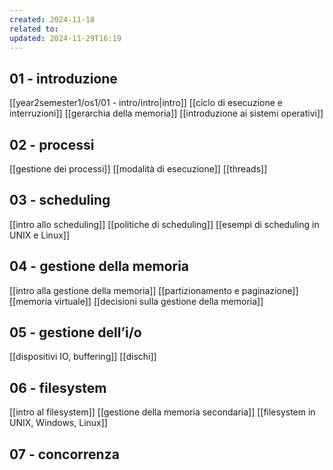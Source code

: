 ```yaml
---
created: 2024-11-18
related to: 
updated: 2024-11-29T16:19
---
```

## 01 - introduzione
[[year2semester1/os1/01 - intro/intro|intro]]
[[ciclo di esecuzione e interruzioni]]
[[gerarchia della memoria]]
[[introduzione ai sistemi operativi]]
## 02 - processi
[[gestione dei processi]]
[[modalità di esecuzione]]
[[threads]]
## 03 - scheduling
[[intro allo scheduling]]
[[politiche di scheduling]]
[[esempi di scheduling in UNIX e Linux]]
## 04 - gestione della memoria
[[intro alla gestione della memoria]]
[[partizionamento e paginazione]]
[[memoria virtuale]]
[[decisioni sulla gestione della memoria]]
## 05 - gestione dell’i/o
[[dispositivi IO, buffering]]
[[dischi]]
## 06 - filesystem
[[intro al filesystem]]
[[gestione della memoria secondaria]]
[[filesystem in UNIX, Windows, Linux]]
## 07 - concorrenza